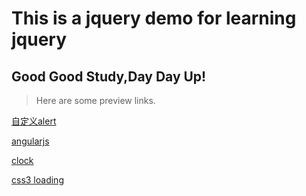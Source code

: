 # This is a jquery demo for learning jquery

## Good Good Study,Day Day Up!

>Here are some preview links.

[自定义alert](http://dctxf.github.io/learn/alert)

[angularjs](http://dctxf.github.io/learn/angularjs)

[clock](http://dctxf.github.io/learn/clock)

[css3 loading](http://dctxf.github.io/learn/css3)

